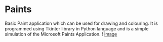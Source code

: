 # Paints

Basic Paint application which can be used for drawing and colouring. It is programmed using Tkinter library in Python language and is a simple simulation of the Microsoft Paints Application.
!
[image](https://github.com/blackhawk005/Paints/images/Screenshot%202021-04-12%20at%202.26.12%20AM.png)
